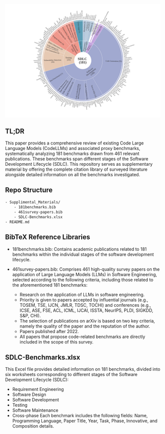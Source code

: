 
 ![sdlc benchmark](sdlc.svg "sdlc benchmark")
## TL;DR
This paper provides a comprehensive review of existing Code Large Language Models (CodeLLMs) and associated proxy benchmarks, systematically analyzing 181 benchmarks drawn from 461 relevant publications. These benchmarks span different stages of the Software Development Lifecycle (SDLC).
This repository serves as supplementary material by offering the complete citation library of surveyed literature alongside detailed information on all the benchmarks investigated.
## Repo Structure
```                 
- Supplimental_Materials/
    - 181benchmarks.bib
    - 461survey-papers.bib
    - SDLC-Benchmarks.xlsx
- README.md
```

## BibTeX Reference Libraries
- 181benchmarks.bib: Contains academic publications related to 181 benchmarks within the individual stages of the software development lifecycle.

- 461survey-papers.bib: Comprises 461 high-quality survey papers on the application of Large Language Models (LLMs) in Software Engineering, selected according to the following criteria, including those related to the aforementioned 181 benchmarks:
    - Research on the application of LLMs in software engineering.
    - Priority is given to papers accepted by influential journals (e.g., TOSEM, TSE, IJCN, JMLR, TDSC, TOCHI) and conferences (e.g., ICSE, ASE, FSE, ACL, ICML, IJCAI, ISSTA, NeurIPS, PLDI, SIGKDD, S&P, CHI).
    - The selection of publications on arXiv is based on two key criteria, namely the quality of the paper and the reputation of the author.
    - Papers published after 2022. 
    - All papers that propose code-related benchmarks are directly included in the scope of this survey.

## SDLC-Benchmarks.xlsx
This Excel file provides detailed information on 181 benchmarks, divided into six worksheets corresponding to different stages of the Software Development Lifecycle (SDLC):
- Requirement Engineering  
- Software Design  
- Software Development  
- Testing  
- Software Maintenance  
- Cross-phase
Each benchmark includes the following fields: Name, Programming Language, Paper Title, Year, Task, Phase, Innovative, and Composition details.